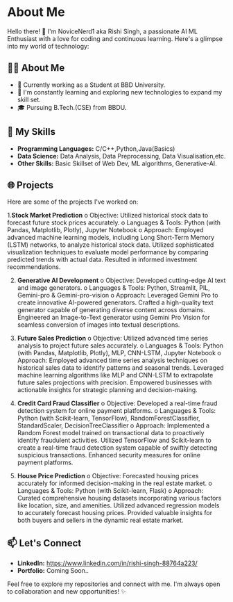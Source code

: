 
# About Me

Hello there! 👋 I'm NoviceNerd1 aka Rishi Singh, a passionate AI ML Enthusiast with a love for coding and continuous learning. Here's a glimpse into my world of technology:

## 👨‍💻 About Me

- 💼 Currently working as a Student at BBD University.
- 🌱 I'm constantly learning and exploring new technologies to expand my skill set.
- 🎓 Pursuing B.Tech.(CSE) from BBDU.

## 🚀 My Skills

- **Programming Languages:** C/C++,Python,Java(Basics)
- **Data Science:** Data Analysis, Data Preprocessing, Data Visualisation,etc.
- **Other Skills:** Basic Skillset of Web Dev, ML algorithms, Generative-AI.

## 🌐 Projects
Here are some of the projects I've worked on:

1.**Stock Market Prediction**
o	Objective: Utilized historical stock data to forecast future stock prices accurately.
o	Languages & Tools: Python (with Pandas, Matplotlib, Plotly), Jupyter Notebook
o	Approach: Employed advanced machine learning models, including Long Short-Term Memory (LSTM) networks, to analyze historical stock data. Utilized sophisticated visualization techniques to evaluate model performance by comparing predicted trends with actual data. Resulted in informed investment recommendations.

2.	**Generative AI Development**
o	Objective: Developed cutting-edge AI text and image generators.
o	Languages & Tools: Python, Streamlit, PIL, Gemini-pro & Gemini-pro-vision
o	Approach: Leveraged Gemini Pro to create innovative AI-powered generators. Crafted a high-quality text generator capable of generating diverse content across domains. Engineered an Image-to-Text generator using Gemini Pro Vision for seamless conversion of images into textual descriptions.

3.	**Future Sales Prediction**
o	Objective: Utilized advanced time series analysis to project future sales accurately.
o	Languages & Tools: Python (with Pandas, Matplotlib, Plotly), MLP, CNN-LSTM, Jupyter Notebook
o	Approach: Employed advanced time series analysis techniques on historical sales data to identify patterns and seasonal trends. Leveraged machine learning algorithms like MLP and CNN-LSTM to extrapolate future sales projections with precision. Empowered businesses with actionable insights for strategic planning and decision-making.

4.	**Credit Card Fraud Classifier**
o	Objective: Developed a real-time fraud detection system for online payment platforms.
o	Languages & Tools: Python (with Scikit-learn, TensorFlow), RandomForestClassifier, StandardScaler, DecisionTreeClassifier
o	Approach: Implemented a Random Forest model trained on transactional data to proactively identify fraudulent activities. Utilized TensorFlow and Scikit-learn to create a real-time fraud detection system capable of swiftly detecting suspicious transactions. Enhanced security measures for online payment platforms.

5.	**House Price Prediction**
o	Objective: Forecasted housing prices accurately for informed decision-making in the real estate market.
o	Languages & Tools: Python (with Scikit-learn, Flask)
o	Approach: Curated comprehensive housing datasets incorporating various factors like location, size, and amenities. Utilized advanced regression models to accurately forecast housing prices. Provided valuable insights for both buyers and sellers in the dynamic real estate market.

     
## 📫 Let's Connect

- **LinkedIn:** https://www.linkedin.com/in/rishi-singh-88764a223/
- **Portfolio:** Coming Soon..

Feel free to explore my repositories and connect with me. I'm always open to collaboration and new opportunities! ✨
